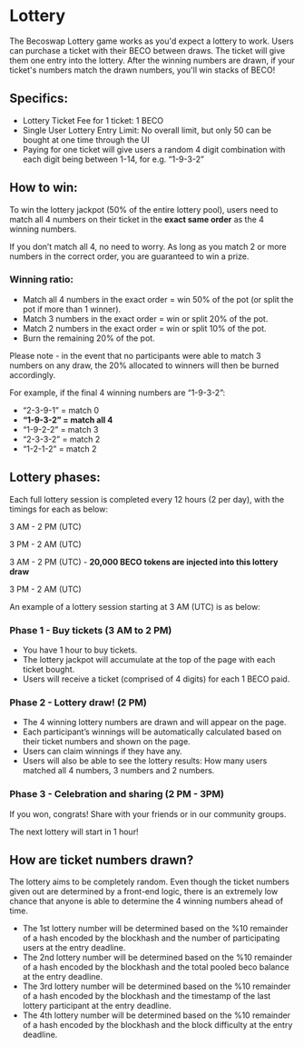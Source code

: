 # Lottery

The Becoswap Lottery game works as you'd expect a lottery to work. Users can purchase a ticket with their BECO between draws. The ticket will give them one entry into the lottery. After the winning numbers are drawn, if your ticket's numbers match the drawn numbers, you'll win stacks of BECO!

## **Specifics:**

* Lottery Ticket Fee for 1 ticket: 1 BECO 
* Single User Lottery Entry Limit: No overall limit, but only 50 can be bought at one time through the UI
* Paying for one ticket will give users a random 4 digit combination with each digit being between 1-14, for e.g. “1-9-3-2”

## **How to win:**

To win the lottery jackpot \(50% of the entire lottery pool\), users need to match all 4 numbers on their ticket in the **exact same order** as the 4 winning numbers.

If you don’t match all 4, no need to worry. As long as you match 2 or more numbers in the correct order, you are guaranteed to win a prize.

### **Winning ratio:**

* Match all 4 numbers in the exact order = win 50% of the pot \(or split the pot if more than 1 winner\). 
* Match 3 numbers in the exact order = win or split 20% of the pot.
* Match 2 numbers in the exact order = win or split 10% of the pot.
* Burn the remaining 20% of the pot.

Please note - in the event that no participants were able to match 3 numbers on any draw, the 20% allocated to winners will then be burned accordingly.

For example, if the final 4 winning numbers are “1-9-3-2”:

* “2-3-9-1” = match 0
* **“1-9-3-2” = match all 4**
* “1-9-2-2” = match 3
* “2-3-3-2” = match 2
* “1-2-1-2” = match 2

## **Lottery phases:**

Each full lottery session is completed every 12 hours \(2 per day\), with the timings for each as below:

3 AM - 2 PM \(UTC\)

3 PM - 2 AM \(UTC\)

3 AM - 2 PM \(UTC\) - **20,000 BECO tokens are injected into this lottery draw**

3 PM - 2 AM \(UTC\)

An example of a lottery session starting at 3 AM \(UTC\) is as below:

### **Phase 1 - Buy tickets \(3 AM to 2 PM\)**

* You have 1 hour to buy tickets. 
* The lottery jackpot will accumulate at the top of the page with each ticket bought.
* Users will receive a ticket \(comprised of 4 digits\) for each 1 BECO paid.

### **Phase 2 - Lottery draw! \(2 PM\)**

* The 4 winning lottery numbers are drawn and will appear on the page. 
* Each participant’s winnings will be automatically calculated based on their ticket numbers and shown on the page.
* Users can claim winnings if they have any.
* Users will also be able to see the lottery results: How many users matched all 4 numbers, 3 numbers and 2 numbers. 

### **Phase 3 - Celebration and sharing \(2 PM - 3PM\)**

If you won, congrats! Share with your friends or in our community groups.

The next lottery will start in 1 hour!

## **How are ticket numbers drawn?**

The lottery aims to be completely random. Even though the ticket numbers given out are determined by a front-end logic, there is an extremely low chance that anyone is able to determine the 4 winning numbers ahead of time.

* The 1st lottery number will be determined based on the %10 remainder of a hash encoded by the blockhash and the number of participating users at the entry deadline.
* The 2nd lottery number will be determined based on the %10 remainder of a hash encoded by the blockhash and the total pooled beco balance at the entry deadline.
* The 3rd lottery number will be determined based on the %10 remainder of a hash encoded by the blockhash and the timestamp of the last lottery participant at the entry deadline.
* The 4th lottery number will be determined based on the %10 remainder of a hash encoded by the blockhash and the block difficulty at the entry deadline.

